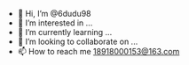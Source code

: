 - 👋 Hi, I’m @6dudu98
- 👀 I’m interested in ...
- 🌱 I’m currently learning ...
- 💞️ I’m looking to collaborate on ...
- 📫 How to reach me 18918000153@163.com

<!---
6dudu98/6dudu98 is a ✨ special ✨ repository because its `README.md` (this file) appears on your GitHub profile.
You can click the Preview link to take a look at your changes.
--->
